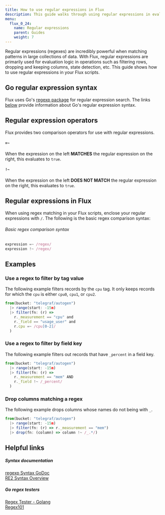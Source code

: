 ```yaml
---
title: How to use regular expressions in Flux
description: This guide walks through using regular expressions in evaluation logic in Flux functions.
menu:
  flux_0_24:
    name: Regular expressions
    parent: Guides
    weight: 7
---
```


Regular expressions (regexes) are incredibly powerful when matching patterns in large collections of data.
With Flux, regular expressions are primarily used for evaluation logic in operations such as filtering rows,
dropping and keeping columns, state detection, etc.
This guide shows how to use regular expressions in your Flux scripts.

## Go regular expression syntax
Flux uses Go's [regexp package](https://golang.org/pkg/regexp/) for regular expression search.
The links [below](#helpful-links) provide information about Go's regular expression syntax.

## Regular expression operators
Flux provides two comparison operators for use with regular expressions.

#### `=~`
When the expression on the left **MATCHES** the regular expression on the right, this evaluates to `true`.

#### `!~`
When the expression on the left **DOES NOT MATCH** the regular expression on the right, this evaluates to `true`.

## Regular expressions in Flux
When using regex matching in your Flux scripts, enclose your regular expressions with `/`.
The following is the basic regex comparison syntax:

###### Basic regex comparison syntax
```js
expression =~ /regex/
expression !~ /regex/
```
## Examples

### Use a regex to filter by tag value
The following example filters records by the `cpu` tag.
It only keeps records for which the `cpu` is either `cpu0`, `cpu1`, or `cpu2`.

```js
from(bucket: "telegraf/autogen")
  |> range(start: -15m)
  |> filter(fn: (r) =>
    r._measurement == "cpu" and
    r._field == "usage_user" and
    r.cpu =~ /cpu[0-2]/
  )
```

### Use a regex to filter by field key
The following example filters out records that have `_percent` in a field key.

```js
from(bucket: "telegraf/autogen")
  |> range(start: -15m)
  |> filter(fn: (r) =>
    r._measurement == "mem" AND
    r._field !~ /_percent/
  )
```

### Drop columns matching a regex
The following example drops columns whose names do not being with `_`.

```js
from(bucket: "telegraf/autogen")
  |> range(start: -15m)
  |> filter(fn: (r) => r._measurement == "mem")
  |> drop(fn: (column) => column !~ /_.*/)
```

## Helpful links

##### Syntax documentation
[regexp Syntax GoDoc](https://godoc.org/regexp/syntax)  
[RE2 Syntax Overview](https://github.com/google/re2/wiki/Syntax)

##### Go regex testers
[Regex Tester - Golang](https://regex-golang.appspot.com/assets/html/index.html)  
[Regex101](https://regex101.com/)
